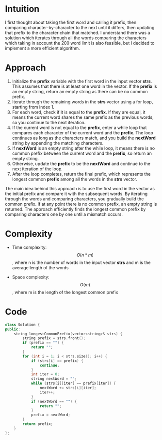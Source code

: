# Intuition
I first thought about taking the first word and calling it prefix, then comparing character-by-character to the next until it differs, then updating that prefix to the character chain that matched. I understand there was a solution which iterates through all the words comparing the characters which taking in account the 200 word limit is also feasible, but I decided to implement a more efficient algorithm.

# Approach
1. Initialize the **prefix** variable with the first word in the input vector **strs**. This assumes that there is at least one word in the vector. If the **prefix** is an empty string, return an empty string as there can be no common prefix.
2. Iterate through the remaining words in the **strs** vector using a for loop, starting from index 1.
3. For each word, check if it is equal to the **prefix**. If they are equal, it means the current word shares the same prefix as the previous words, so you continue to the next iteration.
4. If the current word is not equal to the **prefix**, enter a while loop that compares each character of the current word and the **prefix**. The loop continues as long as the characters match, and you build the **nextWord** string by appending the matching characters.
5. If **nextWord** is an empty string after the while loop, it means there is no common prefix between the current word and the **prefix**, so return an empty string.
6. Otherwise, update the **prefix** to be the **nextWord** and continue to the next iteration of the loop.
7. After the loop completes, return the final prefix, which represents the longest common **prefix** among all the words in the **strs** vector.

The main idea behind this approach is to use the first word in the vector as the initial prefix and compare it with the subsequent words. By iterating through the words and comparing characters, you gradually build the common prefix. If at any point there is no common prefix, an empty string is returned. The approach efficiently finds the longest common prefix by comparing characters one by one until a mismatch occurs.

# Complexity
- Time complexity:
$$O(n*m)$$, where n is the number of words in the input vector **strs** and m is the average length of the words

- Space complexity:
$$O(m)$$, where m is the length of the longest common prefix

# Code
```c++
class Solution {
public:
    string longestCommonPrefix(vector<string>& strs) {
        string prefix = strs.front();
        if (prefix == "") {
            return "";
        }
        for (int i = 1; i < strs.size(); i++) {
            if (strs[i] == prefix) {
                continue;
            }
            int iter = 0;
            string nextWord = "";
            while (strs[i][iter] == prefix[iter]) {
                nextWord += strs[i][iter];
                iter++;
            }
            if (nextWord == "") {
                return "";
            }
            prefix = nextWord;
        }
        return prefix;
    }
};
```